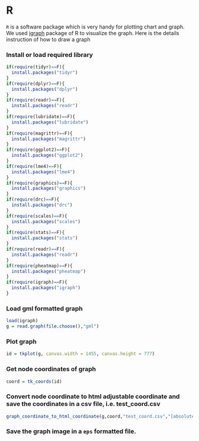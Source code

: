 R
==

`R` is a software package which is very handy for plotting chart and graph. We used [igraph](http://igraph.org/r/) package of R to visualize the graph. Here is the details instruction of how to draw a graph

### Install or load required library
```R
if(require(tidyr)==F){
  install.packages("tidyr")
}
if(require(dplyr)==F){
  install.packages("dplyr")
}
if(require(readr)==F){
  install.packages("readr")
}
if(require(lubridate)==F){
  install.packages("lubridate")
}
if(require(magrittr)==F){
  install.packages("magrittr")
}
if(require(ggplot2)==F){
  install.packages("ggplot2")
}
if(require(lme4)==F){
  install.packages("lme4")
}
if(require(graphics)==F){
  install.packages("graphics")
}
if(require(drc)==F){
  install.packages("drc")
}
if(require(scales)==F){
  install.packages("scales")
}
if(require(stats)==F){
  install.packages("stats")
}
if(require(readr)==F){
  install.packages("readr")
}
if(require(pheatmap)==F){
  install.packages("pheatmap")
}
if(require(igraph)==F){
  install.packages("igraph")
}
```

### Load gml formatted graph
```R
load(igraph)
g = read.graph(file.choose(),"gml")
```

### Plot graph
```R
id = tkplot(g, canvas.width = 1455, canvas.height = 777)
```

### Get node coordinates of graph
```R
coord = tk_coords(id)
```

### Convert node coordinate to html adjustable coordinate and save the coordinates in a csv file, i.e. test_coord.csv
```R
graph_coordinate_to_html_coordinate(g,coord,"test_coord.csv","[absolute path of this file]/")
```

### Save the graph image in a `eps` formatted file.